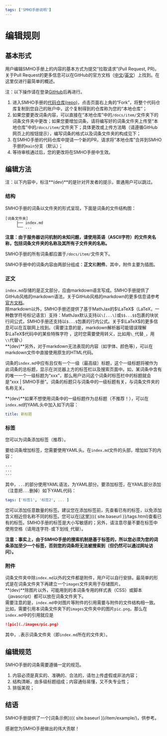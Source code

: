 ```yaml
---
tags: ['SMHO手册说明']
---
```


# 编辑规则

## 基本形式

用户编辑SMHO手册上的内容的基本方式为提交“拉取请求”(Pull Request, PR)。关于Pull Request的更多信息可以在GitHub的官方文档（[中文](https://docs.github.com/cn/free-pro-team@latest/github/collaborating-with-issues-and-pull-requests/proposing-changes-to-your-work-with-pull-requests)/[英文](https://docs.github.com/en/free-pro-team@latest/github/collaborating-with-issues-and-pull-requests/proposing-changes-to-your-work-with-pull-requests)）上找到。在这里仅进行最简单的概述。

注：以下操作请在登录[GitHub](https://github.com)后再进行。

1. 进入SMHO手册的[代码仓库(repo)](https://github.com/S-M-H-O/handbook)，点击页面右上角的“Fork”，将整个代码仓库复制到您自己的账户中，这个复制得到的仓库称为您的“本地仓库”；
2. 如果您要更改词条内容，可以直接在“本地仓库”中的`/docs/item/`文件夹下的词条文件夹中更改；如果您要增加词条，请将编写好的词条文件夹上传至“本地仓库”中的`/docs/item/`文件夹下；具体更改或上传方法略（请遵循GitHub网页上的按钮提示），编写词条的格式以及词条文件夹的构成见下；
3. 在SMHO手册的代码仓库中提请一个新的PR，请求将“本地仓库”合并到SMHO手册的`main`分支（默认）；
4. 等待审核通过后，您的更改将在SMHO手册中生效。

## 编辑方法

注：以下内容中，标注**(dev)**的是针对开发者的提示，普通用户可以跳过。

### 结构

SMHO手册的词条以文件夹的形式呈现，下面是词条的文件结构图：

```
[词条文件夹]
     ├── index.md
     └── ...
```

**注意：由于服务器访问机制的未知问题，请使用英语（ASCII字符）的文件夹名称，包括词条文件夹的名称及其所有子文件夹的名称。**

SMHO手册的所有词条都应置于`/docs/item/`文件夹下。

SMHO手册中的词条内容由两部分组成：**正文**和**附件**。其中，附件主要为插图。

### 正文

`index.md`存储的是正文部分，应由markdown语言写成。SMHO手册提供了GitHub风格的markdown语法，关于GitHub风格的markdown的更多信息请参考[官方文档](https://guides.github.com/features/mastering-markdown/)。  
除markdown以外，SMHO手册还提供了基于MathJax的$\LaTeX$（LaTeX，一种数学符号标记语言）支持：MathJax默认支持以`\[...\]`或`$$...$$`包裹的块状行间公式，SMHO手册还支持以`$...$`包裹的行内公式。关于$\LaTeX$的更多信息可以在互联网上找到。（需要注意的是，markdown解析器可能错误理解$\LaTeX$代码中的某些特殊字符  ，这时您需要使用转义，比如用`\_`代替`_`，用`\\`代替`\`）  
**(dev)**另外，对于markdown无法表现的内容（如字体、颜色等），可以在markdown文件中直接使用原生的HTML代码。

词条的`index.md`中应有且仅有一个一级（最高级）标题，这个一级标题将被作为此词条的总标题，显示在浏览器上方的标签栏以及搜索页面中。如，某词条中含有的唯一一个一级标题为“xxx”，那么用户访问这个词条时标签栏中的标题就会是“xxx \| SMHO手册”。词条的标题只与词条中的一级标题有关，与词条文件夹的名称无关。

**(dev)**如果不想使用词条中的一级标题作为总标题（不推荐！），可以在`index.md`的YAML头中加入如下内容：

```yaml
title: 新标题
```

### 标签

您可以为词条添加标签（推荐）。

要给词条增加标签，您需要使用YAML头。在`index.md`文件的头部，增加如下的内容：

```
---
...
---

```

其中，`...`的部分使用YAML语法，为YAML部分。要添加标签，在YAML部分添加（注意把`...`删掉）如下YAML代码：

```yaml
tags: ['标签1', '标签2', ... ]
```

您可以添加任意数量的标签。建议您在添加标签前，先查看已有的标签，以免添加含义相近但名称不同的标签。您可以在[这里]({{ site.baseurl }}/tags.html)查看已有的标签。SMHO手册的标签是大小写敏感的；另外，请注意尽量不要在标签中使用空格（请用连字符`-`或下划线`_`代替）。

**注意：事实上，由于SMHO手册的搜索机制是基于标签的，所以您必须为您的词条添加至少一个标签，否则您的词条将无法被搜索到（但仍然可以通过网址访问）。**

### 附件

词条文件夹中除`index.md`以外的文件都是附件，用户可以自行安排。最简单的形式是在词条文件夹下再建立一个`images`文件夹用于存储图片。  
**(dev)**除图片以外，可能用到的本词条专用的样式表（CSS）或脚本（javascript）都可以放在词条文件夹下。  
需要注意的是，`index.md`中对图片等附件的引用需要与附件的文件结构相一致。比如，需要引用本词条文件夹下的`images`文件夹中的图片`pic.png`，那么在`index.md`中的引用就应是

```markdown
![pic](./images/pic.png)
```

其中，`.`表示词条文件夹（即`index.md`所在的文件夹）。

## 编辑规范

SMHO手册的词条需要遵循一定的规范。

1. 内容必须是真实的、准确的、合法的，请勿上传虚假或非法内容；
2. 结构清晰，由多级标题组成；内容通俗易懂，又不失专业性；
3. 排版美观；

## 结语

SMHO手册提供了一个[词条示例]({{ site.baseurl }}/item/example/)，供参考。

感谢您为SMHO手册做出的伟大贡献！
